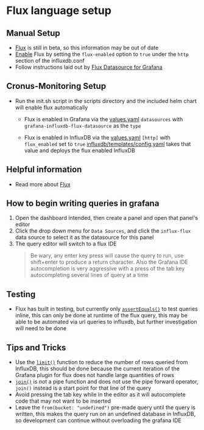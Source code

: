 # Flux language setup
## Manual Setup
- [Flux](https://docs.influxdata.com/flux/v0.12/) is still in beta, so this information may be out of date
- [Enable](https://docs.influxdata.com/flux/v0.12/introduction/installation) Flux by setting the `flux-enabled` option to `true` under the `http` section of the influxdb.conf
- Follow instructions laid out by [Flux Datasource for Grafana](https://grafana.com/plugins/grafana-influxdb-flux-datasource)

## Cronus-Monitoring Setup
- Run the init.sh script in the scripts directory and the included helm chart will enable flux automatically
    - Flux is enabled in Grafana via the [values.yaml](https://github.com/Eliforbes42/cronus-monitoring/blob/master/charts/grafana/values.yaml) `datasources` with `grafana-influxdb-flux-datasource` as the `type` 
    
    - Flux is enabled in InfluxDB via the [values.yaml](https://github.com/Eliforbes42/cronus-monitoring/blob/master/charts/influxdb/values.yaml) `[http]` with `flux_enabled` set to `true` [influxdb/templates/config.yaml](https://github.com/Eliforbes42/cronus-monitoring/blob/master/charts/influxdb/templates/config.yaml) takes that value and deploys the flux enabled InfluxDB

## Helpful information
- Read more about [Flux](https://github.com/influxdata/platform/tree/master/query)

## How to begin writing queries in grafana
1. Open the dashboard intended, then create a panel and open that panel's editor
2. Click the drop down menu for `Data Sources`, and click the `influx-flux` data source to select it as the datasource for this panel
3. The query editor will switch to a flux IDE
    > Be wary, any enter key press will cause the query to run, use shift+enter to produce a return character. Also the Grafana IDE autocompletion is very aggressive with a press of the tab key autocompleting several lines of query at a time

## Testing
- Flux has built in testing, but currently only [`assertEquals()`](https://docs.influxdata.com/flux/v0.12/functions/tests/assertequals/) to test queries inline, this can only be done at runtime of the flux query, this may be able to be automated via url queries to influxdb, but further investigation will need to be done

## Tips and Tricks
- Use the [`limit()`](https://docs.influxdata.com/flux/v0.12/functions/transformations/limit/) function to reduce the number of rows queried from InfluxDB, this should be done because the current iteration of the Grafana plugin for flux does not handle large quantities of rows
- [`join()`](https://docs.influxdata.com/flux/v0.12/functions/transformations/join) is not a pipe function and does not use the pipe forward operator, `join()` instead is a start point for that line of the query
- Avoid pressing the tab key while in the editor as it will autocomplete code that may not want to be inserted
- Leave the `from(bucket: "undefined")` pre-made query until the query is written, this makes the query run on an undefined database in InfluxDB, so development can continue without overloading the grafana IDE